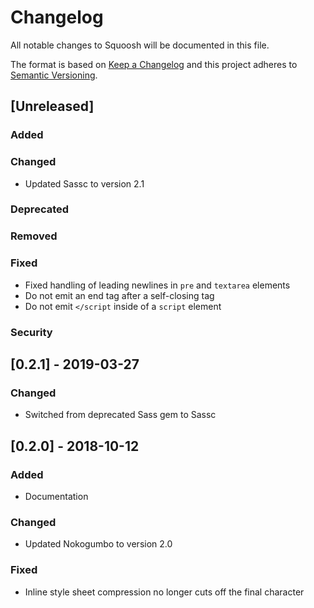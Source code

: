 # Changelog

All notable changes to Squoosh will be documented in this file.

The format is based on [Keep a Changelog](http://keepachangelog.com/en/1.0.0/)
and this project adheres to [Semantic Versioning](http://semver.org/spec/v2.0.0.html).

## [Unreleased]
### Added
### Changed
- Updated Sassc to version 2.1
### Deprecated
### Removed
### Fixed
- Fixed handling of leading newlines in `pre` and `textarea` elements
- Do not emit an end tag after a self-closing tag
- Do not emit `</script` inside of a `script` element
### Security

## [0.2.1] - 2019-03-27
### Changed
- Switched from deprecated Sass gem to Sassc

## [0.2.0] - 2018-10-12
### Added
- Documentation

### Changed
- Updated Nokogumbo to version 2.0

### Fixed
- Inline style sheet compression no longer cuts off the final character
